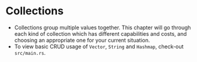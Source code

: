 # Collections

- Collections group multiple values together. This chapter will go through each kind of collection which has different capabilities and costs, and choosing an appropriate one for your current situation.
- To view basic CRUD usage of `Vector`, `String` and `Hashmap`, check-out `src/main.rs`.
